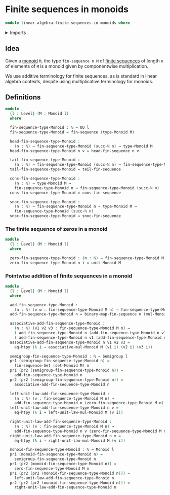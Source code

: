 # Finite sequences in monoids

```agda
module linear-algebra.finite-sequences-in-monoids where
```

<details><summary>Imports</summary>

```agda
open import elementary-number-theory.natural-numbers

open import foundation.action-on-identifications-binary-functions
open import foundation.dependent-pair-types
open import foundation.function-extensionality
open import foundation.identity-types
open import foundation.universe-levels

open import group-theory.monoids
open import group-theory.semigroups

open import lists.finite-sequences
open import lists.functoriality-finite-sequences
```

</details>

## Idea

Given a [monoid](group-theory.monoids.md) `M`, the type `fin-sequence n M` of
[finite sequences](lists.finite-sequences.md) of length `n` of elements of `M`
is a monoid given by componentwise multiplication.

We use additive terminology for finite sequences, as is standard in linear
algebra contexts, despite using multiplicative terminology for monoids.

## Definitions

```agda
module _
  {l : Level} (M : Monoid l)
  where

  fin-sequence-type-Monoid : ℕ → UU l
  fin-sequence-type-Monoid = fin-sequence (type-Monoid M)

  head-fin-sequence-type-Monoid :
    (n : ℕ) → fin-sequence-type-Monoid (succ-ℕ n) → type-Monoid M
  head-fin-sequence-type-Monoid n v = head-fin-sequence n v

  tail-fin-sequence-type-Monoid :
    (n : ℕ) → fin-sequence-type-Monoid (succ-ℕ n) → fin-sequence-type-Monoid n
  tail-fin-sequence-type-Monoid = tail-fin-sequence

  cons-fin-sequence-type-Monoid :
    (n : ℕ) → type-Monoid M →
    fin-sequence-type-Monoid n → fin-sequence-type-Monoid (succ-ℕ n)
  cons-fin-sequence-type-Monoid = cons-fin-sequence

  snoc-fin-sequence-type-Monoid :
    (n : ℕ) → fin-sequence-type-Monoid n → type-Monoid M →
    fin-sequence-type-Monoid (succ-ℕ n)
  snoc-fin-sequence-type-Monoid = snoc-fin-sequence
```

### The finite sequence of zeros in a monoid

```agda
module _
  {l : Level} (M : Monoid l)
  where

  zero-fin-sequence-type-Monoid : (n : ℕ) → fin-sequence-type-Monoid M n
  zero-fin-sequence-type-Monoid n i = unit-Monoid M
```

### Pointwise addition of finite sequences in a monoid

```agda
module _
  {l : Level} (M : Monoid l)
  where

  add-fin-sequence-type-Monoid :
    (n : ℕ) (v w : fin-sequence-type-Monoid M n) → fin-sequence-type-Monoid M n
  add-fin-sequence-type-Monoid n = binary-map-fin-sequence n (mul-Monoid M)

  associative-add-fin-sequence-type-Monoid :
    (n : ℕ) (v1 v2 v3 : fin-sequence-type-Monoid M n) →
    ( add-fin-sequence-type-Monoid n (add-fin-sequence-type-Monoid n v1 v2) v3) ＝
    ( add-fin-sequence-type-Monoid n v1 (add-fin-sequence-type-Monoid n v2 v3))
  associative-add-fin-sequence-type-Monoid n v1 v2 v3 =
    eq-htpy (λ i → associative-mul-Monoid M (v1 i) (v2 i) (v3 i))

  semigroup-fin-sequence-type-Monoid : ℕ → Semigroup l
  pr1 (semigroup-fin-sequence-type-Monoid n) =
    fin-sequence-Set (set-Monoid M) n
  pr1 (pr2 (semigroup-fin-sequence-type-Monoid n)) =
    add-fin-sequence-type-Monoid n
  pr2 (pr2 (semigroup-fin-sequence-type-Monoid n)) =
    associative-add-fin-sequence-type-Monoid n

  left-unit-law-add-fin-sequence-type-Monoid :
    (n : ℕ) (v : fin-sequence-type-Monoid M n) →
    add-fin-sequence-type-Monoid n (zero-fin-sequence-type-Monoid M n) v ＝ v
  left-unit-law-add-fin-sequence-type-Monoid n v =
    eq-htpy (λ i → left-unit-law-mul-Monoid M (v i))

  right-unit-law-add-fin-sequence-type-Monoid :
    (n : ℕ) (v : fin-sequence-type-Monoid M n) →
    add-fin-sequence-type-Monoid n v (zero-fin-sequence-type-Monoid M n) ＝ v
  right-unit-law-add-fin-sequence-type-Monoid n v =
    eq-htpy (λ i → right-unit-law-mul-Monoid M (v i))

  monoid-fin-sequence-type-Monoid : ℕ → Monoid l
  pr1 (monoid-fin-sequence-type-Monoid n) =
    semigroup-fin-sequence-type-Monoid n
  pr1 (pr2 (monoid-fin-sequence-type-Monoid n)) =
    zero-fin-sequence-type-Monoid M n
  pr1 (pr2 (pr2 (monoid-fin-sequence-type-Monoid n))) =
    left-unit-law-add-fin-sequence-type-Monoid n
  pr2 (pr2 (pr2 (monoid-fin-sequence-type-Monoid n))) =
    right-unit-law-add-fin-sequence-type-Monoid n
```
